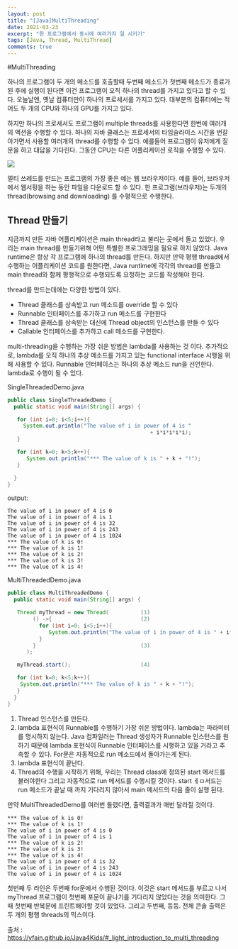 ```yaml
---
layout: post
title: "[Java]MultiThreading"
date: 2021-03-23
excerpt: "한 프로그램에서 동시에 여러가지 일 시키기"
tags: [Java, Thread, MultiThread]
comments: true
---
```

#MultiThreading

하나의 프로그램이 두 개의 메소드를 호출할때 두번째 메소드가 첫번째 메소드가 종료가 된 후에 실행이 된다면 이건 프로그램이 오직 하나의 thread를 가지고 있다고 할 수 있다. 
오늘날엔, 옛날 컴퓨터만이 하나의 프로세서를 가지고 있다. 대부분의 컴퓨터에는 적어도 두 개의 CPU와 하나의 GPU를 가지고 있다. 

하지만 하나의 프로세서도 프로그램이 multiple threads를 사용한다면 한번에 여러개의 액션을 수행할 수 있다. 하나의 자바 클래스는 프로세서의 타임슬라이스 시간을 번갈아가면서 사용할 여러개의 thread를 수행할 수 있다. 예를들어 프로그램이 유저에게 질문을 하고 대답을 기다린다. 그동안 CPU는 다른 어플리케이션 로직을 수행할 수 있다. 

<img src="https://eunmik.github.io/bonita.blog/assets/img/210323-multithreading.png">

멀티 쓰레드를 만드는 프로그램의 가장 좋은 예는 웹 브라우저이다. 예를 들어, 브라우저에서 웹서핑을 하는 동안 파일을 다운로드 할 수 있다. 한 프로그램(브라우저)는 두개의 thread(browsing and downloading) 를 수평적으로 수행한다.

## Thread 만들기

지금까지 만든 자바 어플리케이션은 main thread라고 불리는 곳에서 돌고 있었다. 우리는 main thread를 만들기위해 어떤 특별한 프로그래밍을 필요로 하지 않았다. Java runtime은 항상 각 프로그램에 하나의 thread를 만든다. 하지만 만약 평행 thread에서 수행하는 어플리케이션 코드를 원한다면, Java runtime에 각각의 thread를 만들고 main thread와 함께 평행적으로 수행되도록 요청하는 코드를 작성해야 한다. 

thread를 만드는데에는 다양한 방법이 있다. 

- Thread 클래스를 상속받고 run 메소드를 override 할 수 있다
- Runnable 인터페이스를 추가하고 run 메소드를 구현한다
- Thread 클래스를 상속받는 대신에 Thread object의 인스턴스를 만들 수 있다
- Callable 인터페이스를 추가하고 call 메소드를 구현한다.

multi-threading을 수행하는 가장 쉬운 방법은 lambda를 사용하는 것 이다. 추가적으로, lambda를 오직 하나의 추상 메소드를 가지고 있는 functional interface 시행을 위해 사용할 수 있다. Runnable 인터페이스는 하나의 추상 메소드 run을 선언한다. lambda로 수행이 될 수 있다. 

SingleThreadedDemo.java

```java
public class SingleThreadedDemo {
  public static void main(String[] args) {

   for (int i=0; i<5;i++){
     System.out.println("The value of i in power of 4 is "
                                             + i*i*i*i*i);
   }

   for (int k=0; k<5;k++){
      System.out.println("*** The value of k is " + k + "!");
   }

  }
}
```

output: 

```
The value of i in power of 4 is 0
The value of i in power of 4 is 1
The value of i in power of 4 is 32
The value of i in power of 4 is 243
The value of i in power of 4 is 1024
*** The value of k is 0!
*** The value of k is 1!
*** The value of k is 2!
*** The value of k is 3!
*** The value of k is 4!
```

MultiThreadedDemo.java

```java
public class MultiThreadedDemo {
  public static void main(String[] args) {

   Thread myThread = new Thread(          (1)
        () ->{                            (2)
          for (int i=0; i<5;i++){
             System.out.println("The value of i in power of 4 is " + i*i*i*i*i);
          }
        }                                 (3)
      );

   myThread.start();                      (4)

   for (int k=0; k<5;k++){
    System.out.println("*** The value of k is " + k + "!");
   }
  }
}
```

1. Thread 인스턴스를 만든다. 
2. lambda 표현식이 Runnable를 수행하기 가장 쉬운 방법이다. 
    lambda는 파라미터를 명시하지 않는다. 
    Java 컴파일러는 Thread 생성자가 Runnable 인스턴스를 원하기 때문에 lambda 표현식이 Runnable 인터페이스를 시행하고 있을 거라고 추측할 수 있다. For문은 자동적으로 run 메소드에서 돌아가는게 된다. 
3. lambda 표현식이 끝난다. 
4.  Thread의 수행을 시작하기 위해, 우리는 Thread class에 정의된 start 메서드를 불러야한다 그리고 자동적으로 run 메서드를 수행시킬 것이다. start ㅔㅁ서드는 run 메소드가 끝날 때 까지 기다리지 않아서 main 메서드의 다음 줄이 실행 된다. 

만약 MultiThreadedDemo를 여러번 돌렸다면, 출력결과가 매번 달라질 것이다.

```
*** The value of k is 0!
*** The value of k is 1!
The value of i in power of 4 is 0
The value of i in power of 4 is 1
*** The value of k is 2!
*** The value of k is 3!
*** The value of k is 4!
The value of i in power of 4 is 32
The value of i in power of 4 is 243
The value of i in power of 4 is 1024
```

첫번째 두 라인은 두번째 for문에서 수행된 것이다. 이것은 start 메서드를 부르고 나서 myThread 프로그램이 첫번째 포문이 끝나기를 기다리지 않았다는 것을 의미한다. 
그때 첫번째 반복문에 프린트해야할 것이 있었다. 그리고 두번째, 등등. 전체 콘솔 출력은 두 개의 평행 threads의 믹스이다. 

출처 : <https://yfain.github.io/Java4Kids/#_light_introduction_to_multi_threading>